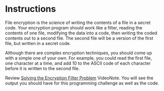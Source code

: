 # Instructions  

File encryption is the science of writing the contents of a file in a secret code. Your encryption program should work like a filter, reading the contents of one file, modifying the data into a code, then writing the coded contents out to a second file. The second file will be a version of the first file, but written in a secret code.

Although there are complex encryption techniques, you should come up with a simple one of your own. For example, you could read the first file, one character at a time, and add 10 to the ASCII code of each character before it is written to the second file.

Review [Solving the Encryption Filter Problem](https://mediaplayer.pearsoncmg.com/assets/gaddis_cpp10e_1203_File_Encryption_Filter_Problem) VideoNote. You will see the output you should have for this programming challenge as well as the code. 